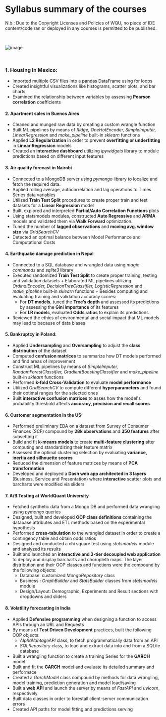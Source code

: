 # Syllabus summary of the courses

N.b.: Due to the Copyright Licenses and Policies of WQU, no piece of IDE content/code ran or deployed in any courses is permitted to be published.

&nbsp;
&nbsp;       

![image](https://github.com/GBlanch/WorldQuant-University-Applied-DS-Lab/assets/136500426/59eec928-32be-4594-a1bf-5a5311568237)

&nbsp;
&nbsp;       

### 1. Housing in Mexico:
   
   + Imported multiple CSV files into a pandas DataFrame using for loops
   + Created insightful visualizations like histograms, scatter plots, and bar charts
   + Examined the relationship between variables by assessing **Pearson correlation** coefficients

#### 2. Apartment sales in Buenos Aires
   
   +	Cleaned and munged raw data by creating a custom wrangle function
   +	Built ML pipelines by means of *Ridge, OneHotEncoder, SimpleImputer, LinearRegression* and *make_pipeline* built-in *sklearn* functions
   +	Applied **L2 Regularization** in order to prevent **overfitting or underfitting** in **Linear Regression** models
   +	Created an **interactive dashboard** utilizing *ipywidgets* library to module predictions based on different input features

#### 3. Air quality forecast in Nairobi 

+ Connected to a MongoDB server using *pymongo* library to localize and fetch the required data.
+ Applied rolling average, autocorrelation and lag operations to Times Series data variables
+ Utilized **Train Test Split** procedures to create proper train and test datasets for a **Linear Regression** model
+ Built, explored and interpreted **Partial/Auto Correlation Functions** plots
+ Using statsmodels modules, constructed **Auto Regressive** and **ARMA** models and validated them via **Walk Forward** optimization.
+ Tuned the number of **lagged observations** and **moving avg. window size** via *GridSearchCV*
+ Detected an optimal balance between Model Performance and Computational Costs

#### 4. Earthquake damage prediction in Nepal
   + Connected to a SQL database and wrangled data using *magic commands* and *sqlite3* library
   + Executed randomized **Train Test Split** to create proper training, testing and validation datasets
	+ Elaborated ML pipelines utilizing *OrdinalEncoder, DecisionTreeClassifier, LogisticRegression* and *make_pipeline* built-in *sklearn* functions
	+ Besides computing and evaluating training and validation accuracy scores:
	   	+ For **DT models**, tuned the **Tree’s depth** and assessed its predictions by assessing the **Gini importance** of its features
	   	+ For **LR models**, evaluated **Odds ratios** to explain its predictions
   + Reviewed the ethics of environmental and social impact that ML models may lead to because of data biases

#### 5. Bankruptcy in Poland:
+ Applied **Undersampling** and **Oversampling** to adjust the **class distribution** of the dataset
+ Computed **confusion matrices** to summarize how DT models performed and find areas of improvement
+ Construct ML pipelines by means of *SimpleImputer, RandomForestClassifier, GradientBoostingClassifier* and *make_pipeline* built-in *sklearn* functions
+ Performed **k-fold Cross-Validation** to evaluate **model performance**
+ Utilized *GridSearchCV* to compute different **hyperparameters** and found their optimal ranges for the selected ones
+ Built **interactive confusion matrices** to asses how the model's probability threshold affects **accuracy, precision and recall scores**

#### 6. Customer segmentation in the US:
+ Performed preliminary EDA on a dataset from Survey of Consumer Finances (SCF) compound by **28k observations** and **350 features** after subsetting it
+ Build and fit **k-means models** to create **multi-feature clustering** after computing and standardizing their feature matrix
+ Assessed the optimal clustering selection by evaluating **variance, inertia and silhouette scores**
+ Reduced the dimension of feature matrices by means of **PCA transformation**
+ Developed and deployed a **Dash web app architected in 3 layers** (Business, Service and Presentation) where **interactive** scatter plots and barcharts were modified via sliders

#### 7. A/B Testing at WorldQuant University
+ Fetched synthetic data from a Mongo DB and performed data wrangling using *pymongo* queries
+ Designed, built and developed **OOP class definitions** containing the database attributes and ETL methods based on the experimental hypothesis
+ Performed **cross-tabulation** to the wrangled dataset in order to create a contingency table and obtain odds ratios
+ Designed and conducted a chi square test using *statsmodels* module and analyzed its results
+ Built and launched an **interactive and 3-tier decoupled web application** to deploy and display barcharts and choropleth maps. The layer distribution and their OOP classes and functions were the compound by the following objects:
  + Database: customized *MongoRepository* class
  + Business : *GraphBuilder* and *StatsBuilder* classes from *statsmodels* module
  + Design/Layout: Demographic, Experiments and Result sections with dropdowns and sliders

#### 8. Volatility forecasting in India
+ Applied **Defensive programming** when designing a function to access APIs through an URL and Requests
+ By means of **Test Driven Development** practices, built the following OOP objects:
	+ *AlphaVantageAPI* class, to fetch programmatically data from an API 
	+ *SQLRepository* class, to load and extract data into and from a SQLite database 
+ Built a wrangling function to create a training Series for the **GARCH** model
+ Built and fit the **GARCH** model and evaluate its detailed summary and performace 
+ Created a *GarchModel* class compound by methods for data wrangling, model training, prediction generation and model load/saving
+ Built a **web API** and launch the server by means of *FastAPI* and *uvicorn*, respectively
+ Built data classes in order to forestall client-server communication errors
+ Created API paths for model fitting and predictions serving 

